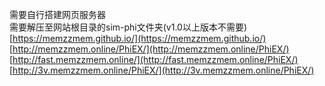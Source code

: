 需要自行搭建网页服务器  
需要解压至网站根目录的sim-phi文件夹(v1.0以上版本不需要)  
[https://memzzmem.github.io/](https://memzzmem.github.io/)  
[http://memzzmem.online/PhiEX/](http://memzzmem.online/PhiEX/)  
[http://fast.memzzmem.online/](http://fast.memzzmem.online/PhiEX/)  
[http://3v.memzzmem.online/PhiEX/](http://3v.memzzmem.online/PhiEX/)

